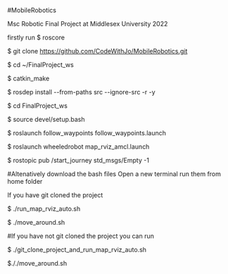 #MobileRobotics

Msc Robotic Final Project at Middlesex University 2022

firstly run $ roscore

$ git clone https://github.com/CodeWithJo/MobileRobotics.git

$ cd ~/FinalProject_ws

$ catkin_make

$ rosdep install --from-paths src --ignore-src -r -y

$ cd FinalProject_ws

$ source devel/setup.bash

$ roslaunch follow_waypoints follow_waypoints.launch

$ roslaunch wheeledrobot map_rviz_amcl.launch

$ rostopic pub /start_journey std_msgs/Empty -1

#Altenatively download the bash files Open a new terminal run them from home folder

If you have git cloned the project

$ ./run_map_rviz_auto.sh

$ ./move_around.sh

#If you have not git cloned the project you can run

$ ./git_clone_project_and_run_map_rviz_auto.sh

$././move_around.sh
